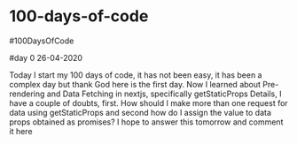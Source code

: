 # 100-days-of-code
#100DaysOfCode

#day 0 26-04-2020

Today I start my 100 days of code, it has not been easy, it has been a complex day but thank God here is the first day. Now I learned about Pre-rendering and Data Fetching in nextjs, specifically getStaticProps Details, I have a couple of doubts, first. How should I make more than one request for data using getStaticProps and second how do I assign the value to data props obtained as promises? I hope to answer this tomorrow and comment it here

